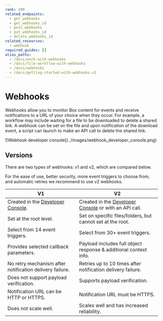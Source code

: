 ```yaml
---
rank: 280
related_endpoints: 
  - get_webhooks
  - get_webhooks_id
  - post_webhooks
  - put_webhooks_id
  - delete_webhooks_id
related_resources: 
  - webhook
required_guides: []
alias_paths: 
  - /docs/work-with-webhooks	
  - /docs/file-workflow-with-webhooks
  - /docs/webhooks 
  - /docs/getting-started-with-webhooks-v2
---
```


# Webhooks

Webhooks allow you to monitor Box content for events and receive notifications
to a URL of your choice when they occur. For example, a workflow may include
waiting for a file to be downloaded to delete a shared link. A webhook can be
set on the file and upon notification of the download event, a script can launch
to make an API call to delete the shared link. 

<ImageFrame center width="500" shadow border>
 ![Webhook developer console](../images/webhook_developer_console.png)
</ImageFrame>

## Versions

There are two types of webhooks: v1 and v2, which are compared below.

<Message type='notice'>
  For the ease of use, better security, more event triggers to choose from,
  and automatic retries we recommend to use v2 webhooks.
</Message>

<!-- markdownlint-disable line-length -->
    
| V1                                                                    | V2                                                                   |
| --------------------------------------------------------------------- | -------------------------------------------------------------------- |
| Created in the [Developer Console][console].                                      | Created in the [Developer Console][console] or with an API call.                                             |
| Set at the root level.                                                 | Set on specific files/folders, but cannot set at the root.            | 
| Select from 14 event triggers.                                         | Select from 30+ event triggers.                                       |
| Provides selected callback parameters.                                 | Payload includes full object response & additional context info.      |
| No retry mechanism after notification delivery failure.                | Retries up to 10 times after notification delivery failure.           |
| Does not support payload verification.                                 | Supports payload verification.                                       |
| Notification URL can be HTTP or HTTPS.                                 | Notification URL must be HTTPS.                                       |
| Does not scale well.                                                   | Scales well and has increased reliability.                            |
<!-- markdownlint-enable line-length -->

[console]: https://app.box.com/developers/console